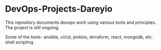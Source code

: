 # DevOps-Projects-Dareyio

This repository documents devops work using various tools and principles. The project is still ongoing.

Some of the tools- ansible, ci/cd, jenkins, terraform, react, mongodb, etc. shell scripting .
